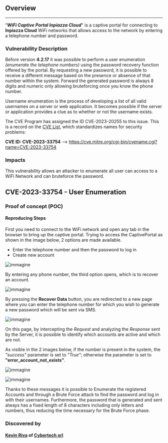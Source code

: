 ## Overview
---
“**_WiFi Captive Portal Inpiazza Cloud_**" is a captive portal for connecting to **Inpiazza Cloud** WiFi networks that allows access to the network by entering a telephone number and password.

### Vulnerability Description
Before version **4.2.17** it was possible to perform a user enumeration *(enumerate the telephone numbers)* using the password recovery function offered by the portal. By requesting a new password, it is possible to receive a different message based on the presence or absence of that number within the system. Forward the generated password is always 8 digits and numeric only allowing bruteforcing once you know the phone number.

Username enumeration is the process of developing a list of all valid usernames on a server or web application. It becomes possible if the server or application provides a clue as to whether or not the username exists.

The CVE Program has assigned the ID CVE-2023-20255 to this issue. This is a record on the [CVE List](https://cve.mitre.org/cve/), which standardizes names for security problems:

**CVE ID: CVE-2023-33754** --> https://cve.mitre.org/cgi-bin/cvename.cgi?name=CVE-2023-33754

### Impacts
This vulnerability allows an attacker to enumerate all user can access to a WiFi Network and can bruteforce the password.

## CVE-2023-33754 - User Enumeration

### Proof of concept (POC)
#### Reproducing Steps
First you need to connect to the WiFi network and open any tab in the browser to bring up the captive portal.
Trying to access the CaptivePortal as shown in the image below, 2 options are made available.
- Enter the telephone number and then the password to log in
- Create new account

![immagine](https://github.com/Alkatraz97/CVEs/assets/46528079/59930605-e1fe-4acf-8bc8-076a2be866fd)

By entering any phone number, the third option opens, which is to recover an account.

![immagine](https://github.com/Alkatraz97/CVEs/assets/46528079/a235863c-9630-4ef9-9690-c2769bddd383)

By pressing the **Recover Data** button, you are redirected to a new page where you can enter the telephone number for which you wish to generate a new password which will be sent via SMS.

![immagine](https://github.com/Alkatraz97/CVEs/assets/46528079/6c57188a-1ad0-474a-b607-1a3a337f69b5)

On this page, by intercepting the *Request* and analyzing the *Response* sent by the Server, it is possible to identify which accounts are active and which are not.

As visible in the 2 images below, if the number is present in the system, the *"success"* parameter is set to *"True"*; otherwise the parameter is set to **"error_account_not_exists"**.

![immagine](https://github.com/Alkatraz97/CVEs/assets/46528079/776f3826-42ca-44cf-87b6-e39dc2e45e12)

![immagine](https://github.com/Alkatraz97/CVEs/assets/46528079/e55cb986-342d-4196-a768-a42917e763f6)

Thanks to these messages it is possible to Enumerate the registered Accounts and through a Brute Force attack to find the password and log in with their usernames.
Furthermore, the password that is generated and sent always has a fixed length of 8 characters including only letters and numbers, thus reducing the time necessary for the Brute Force phase.

### Discovered by
#### [Kevin Riva](https://www.linkedin.com/in/kevin-riva-6338ba267/) of [Cybertech srl](https://www.cybertech.eu/)
